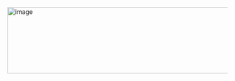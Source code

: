 <img width="1190" height="152" alt="image" src="https://github.com/user-attachments/assets/d04f951a-80f7-419e-bb1b-aabe1972edec" />
